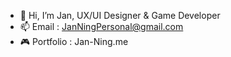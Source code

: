 - 👋 Hi, I’m Jan, UX/UI Designer & Game Developer
- 📫 Email : JanNingPersonal@gmail.com
- 🎮 Portfolio : Jan-Ning.me
<!---
JanNing012500/JanNing012500 is a ✨ special ✨ repository because its `README.md` (this file) appears on your GitHub profile.
You can click the Preview link to take a look at your changes.
--->
